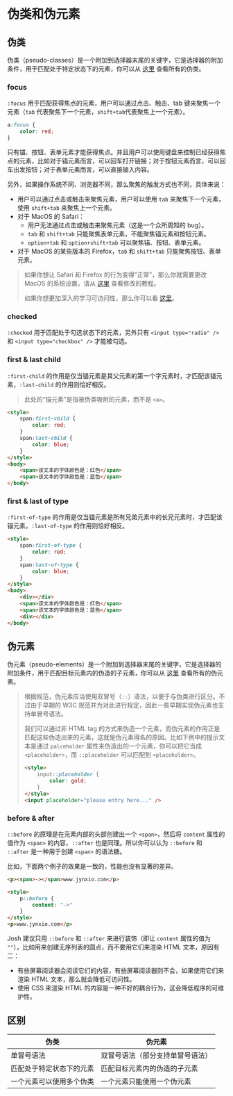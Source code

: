 # 伪类和伪元素

## 伪类

伪类（pseudo-classes）是一个附加到选择器末尾的关键字，它是选择器的附加条件，用于匹配处于特定状态下的元素，你可以从 [这里](https://developer.mozilla.org/en-US/docs/Web/CSS/Pseudo-classes) 查看所有的伪类。

### focus

`:focus` 用于匹配获得焦点的元素，用户可以通过点击、触击、tab 键来聚焦一个元素（`tab` 代表聚焦下一个元素，`shift+tab`代表聚焦上一个元素）。

```css
a:focus {
    color: red;
}
```

只有锚、按钮、表单元素才能获得焦点。并且用户可以使用键盘来控制已经获得焦点的元素，比如对于锚元素而言，可以回车打开链接；对于按钮元素而言，可以回车出发按钮；对于表单元素而言，可以直接输入内容。

另外，如果操作系统不同、浏览器不同，那么聚焦的触发方式也不同，具体来说：

- 用户可以通过点击或触击来聚焦元素，用户可以使用 `tab` 来聚焦下一个元素，使用 `shift+tab` 来聚焦上一个元素。
- 对于 MacOS 的 Safari：
  - 用户无法通过点击或触击来聚焦元素（这是一个众所周知的 bug）。
  - `tab` 和 `shift+tab` 只能聚焦表单元素，不能聚焦锚元素和按钮元素。
  - `option+tab` 和 `option+shift+tab` 可以聚焦锚、按钮、表单元素。
- 对于 MacOS 的某些版本的 Firefox，`tab` 和 `shift+tab` 只能聚焦按钮、表单元素。

> 如果你想让 Safari 和 Firefox 的行为变得“正常”，那么你就需要更改 MacOS 的系统设置，请从 [这里](https://www.scottohara.me/blog/2014/10/03/link-tabbing-firefox-osx.html) 查看修改的教程。
>
> 如果你想更加深入的学习可访问性，那么你可以看 [这里](https://a11y.coffee/)。

### checked

`:checked` 用于匹配处于勾选状态下的元素，另外只有 `<input type="radio" />` 和 `<input type="checkbox" />` 才能被勾选。

### first & last child

`:first-child` 的作用是仅当锚元素是其父元素的第一个字元素时，才匹配该锚元素，`:last-child` 的作用则恰好相反。

> 此处的“锚元素”是指被伪类吸附的元素，而不是 `<a>`。

```html
<style>
    span:first-child {
        color: red;
    }
    span:last-child {
        color: blue;
    }
</style>
<body>
    <span>该文本的字体颜色是：红色</span>
    <span>该文本的字体颜色是：蓝色</span>
</body>
```

### first & last of type

`:first-of-type` 的作用是仅当锚元素是所有兄弟元素中的长兄元素时，才匹配该锚元素，`:last-of-type` 的作用则恰好相反。

```html
<style>
    span:first-of-type {
        color: red;
    }
    span:last-of-type {
        color: blue;
    }
</style>
<body>
    <div></div>
    <span>该文本的字体颜色是：红色</span>
    <span>该文本的字体颜色是：蓝色</span>
    <div></div>
</body>
```

## 伪元素

伪元素（pseudo-elements）是一个附加到选择器末尾的关键字，它是选择器的附加条件，用于匹配目标元素内的伪造的子元素，你可以从 [这里](https://developer.mozilla.org/en-US/docs/Web/CSS/Pseudo-elements) 查看所有的伪元素。

> 根据规范，伪元素应当使用双冒号（`::`）语法，以便于与伪类进行区分。不过由于早期的 W3C 规范并为对此进行规定，因此一些早期实现伪元素也支持单冒号语法。
>
> 我们可以通过非 HTML tag 的方式来伪造一个元素，而伪元素的作用正是匹配这些伪造出来的元素，这就是伪元素得名的原因。比如下例中的提示文本是通过 `palceholder` 属性来伪造出的一个元素，你可以把它当成 `<placeholder>`，而 `::placeholder` 可以匹配到 `<placeholder>`。
>
> ```html
> <style>
>     input::placeholder {
>         color: gold;
>     }
> </style>
> <input placeholder="please entry here..." />
> ```

### before & after

`::before` 的原理是在元素内部的头部创建出一个 `<span>`，然后将 `content` 属性的值作为 `<span>` 的内容，`::after` 也是同理。所以你可以认为 `::before` 和 `::after` 是一种用于创建 `<span>` 的语法糖。

比如，下面两个例子的效果是一致的，性能也没有显著的差异。

```html
<p><span>-></span>www.jynxio.com</p>
```

```html
<style>
    p::before {
        content: "->"
    }
</style>
<p>www.jynxio.com</p>
```

Josh 建议只用 `::before` 和 `::after` 来进行装饰（即让 `content` 属性的值为 `""`），比如用来创建无序列表的圆点，而不要用它们来渲染 HTML 文本，原因有二：

- 有些屏幕阅读器会阅读它们的内容，有些屏幕阅读器则不会，如果使用它们来渲染 HTML 文本，那么就会降低可访问性。
- 使用 CSS 来渲染 HTML 的内容是一种不好的耦合行为，这会降低程序的可维护性。

## 区别

| 伪类                     | 伪元素                           |
| ------------------------ | -------------------------------- |
| 单冒号语法               | 双冒号语法（部分支持单冒号语法） |
| 匹配处于特定状态下的元素 | 匹配目标元素内的伪造的子元素     |
| 一个元素可以使用多个伪类 | 一个元素只能使用一个伪元素       |